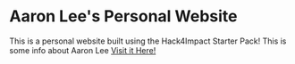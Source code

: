 # Aaron Lee's Personal Website
This is a personal website built using the Hack4Impact Starter Pack!
This is some info about Aaron Lee
[Visit it Here!](https://crazzedman.github.io)
